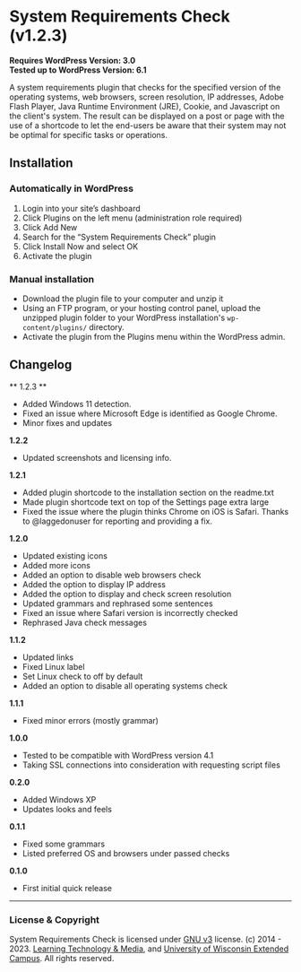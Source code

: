 # System Requirements Check (v1.2.3)

**Requires WordPress Version: 3.0**  
**Tested up to WordPress Version: 6.1**

A system requirements plugin that checks for the specified version of the operating systems, web browsers, screen resolution, IP addresses, Adobe Flash Player, Java Runtime Environment (JRE), Cookie, and Javascript on the client's system. The result can be displayed on a post or page with the use of a shortcode to let the end-users be aware that their system may not be optimal for specific tasks or operations.

## Installation

### Automatically in WordPress

1. Login into your site’s dashboard
2. Click Plugins on the left menu (administration role required)
3. Click Add New
4. Search for the “System Requirements Check” plugin
5. Click Install Now and select OK
6. Activate the plugin

### Manual installation
* Download the plugin file to your computer and unzip it
* Using an FTP program, or your hosting control panel, upload the unzipped plugin folder to your WordPress installation's <code>wp-content/plugins/</code> directory.
* Activate the plugin from the Plugins menu within the WordPress admin.

## Changelog

** 1.2.3 **
* Added Windows 11 detection.
* Fixed an issue where Microsoft Edge is identified as Google Chrome.
* Minor fixes and updates

**1.2.2**
* Updated screenshots and licensing info.

**1.2.1**
* Added plugin shortcode to the installation section on the readme.txt
* Made plugin shortcode text on top of the Settings page extra large
* Fixed the issue where the plugin thinks Chrome on iOS is Safari. Thanks to @laggedonuser for reporting and providing a fix.

**1.2.0**
* Updated existing icons
* Added more icons
* Added an option to disable web browsers check
* Added the option to display IP address
* Added the option to display and check screen resolution
* Updated grammars and rephrased some sentences
* Fixed an issue where Safari version is incorrectly checked
* Rephrased Java check messages

**1.1.2**
* Updated links
* Fixed Linux label
* Set Linux check to off by default
* Added an option to disable all operating systems check

**1.1.1**
* Fixed minor errors (mostly grammar)

**1.0.0**
* Tested to be compatible with WordPress version 4.1
* Taking SSL connections into consideration with requesting script files

**0.2.0**
* Added Windows XP
* Updates looks and feels

**0.1.1**
* Fixed some grammars
* Listed preferred OS and browsers under passed checks

**0.1.0**
* First initial quick release

---
### License & Copyright
System Requirements Check is licensed under [GNU v3](https://github.com/uwex-learning-tech/system-requirements-check/blob/master/LICENSE) license. (c) 2014 - 2023. [Learning Technology & Media](https://media.uwex.edu), and [University of Wisconsin Extended Campus](http://ce.uwex.edu/). All rights reserved.
